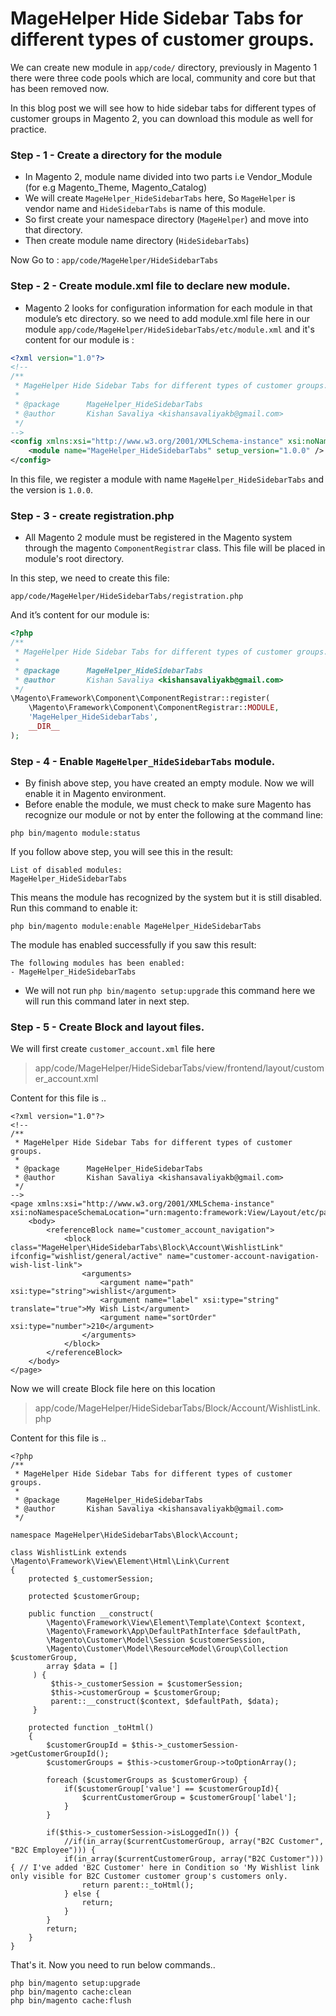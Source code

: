 # MageHelper Hide Sidebar Tabs for different types of customer groups.

We can create new module in `app/code/` directory, previously in Magento 1 there were three code pools which are local, community and core but that has been removed now.

In this blog post we will see how to hide sidebar tabs for different types of customer groups in Magento 2, you can download this module as well for practice.

### Step - 1 - Create a directory for the module

- In Magento 2, module name divided into two parts i.e Vendor_Module (for e.g Magento_Theme, Magento_Catalog)
- We will create `MageHelper_HideSidebarTabs` here, So `MageHelper` is vendor name and `HideSidebarTabs` is name of this module.
- So first create your namespace directory (`MageHelper`) and move into that directory.
- Then create module name directory (`HideSidebarTabs`)

Now Go to : `app/code/MageHelper/HideSidebarTabs`

### Step - 2 - Create module.xml file to declare new module.

- Magento 2 looks for configuration information for each module in that module’s etc directory. so we need to add module.xml file here in our module `app/code/MageHelper/HideSidebarTabs/etc/module.xml` and it's content for our module is :

~~~ xml
<?xml version="1.0"?>
<!--
/**
 * MageHelper Hide Sidebar Tabs for different types of customer groups.
 *
 * @package      MageHelper_HideSidebarTabs
 * @author       Kishan Savaliya <kishansavaliyakb@gmail.com>
 */
-->
<config xmlns:xsi="http://www.w3.org/2001/XMLSchema-instance" xsi:noNamespaceSchemaLocation="urn:magento:framework:Module/etc/module.xsd">
	<module name="MageHelper_HideSidebarTabs" setup_version="1.0.0" />
</config>
~~~

In this file, we register a module with name `MageHelper_HideSidebarTabs` and the version is `1.0.0`.

### Step - 3 - create registration.php

- All Magento 2 module must be registered in the Magento system through the magento `ComponentRegistrar` class. This file will be placed in module's root directory.

In this step, we need to create this file:

~~~
app/code/MageHelper/HideSidebarTabs/registration.php
~~~

And it’s content for our module is:

~~~ php
<?php
/**
 * MageHelper Hide Sidebar Tabs for different types of customer groups.
 *
 * @package      MageHelper_HideSidebarTabs
 * @author       Kishan Savaliya <kishansavaliyakb@gmail.com>
 */
\Magento\Framework\Component\ComponentRegistrar::register(
    \Magento\Framework\Component\ComponentRegistrar::MODULE,
    'MageHelper_HideSidebarTabs',
    __DIR__
);
~~~

### Step - 4 - Enable `MageHelper_HideSidebarTabs` module.

- By finish above step, you have created an empty module. Now we will enable it in Magento environment.
- Before enable the module, we must check to make sure Magento has recognize our module or not by enter the following at the command line:

~~~ 
php bin/magento module:status
~~~

If you follow above step, you will see this in the result:

~~~
List of disabled modules:
MageHelper_HideSidebarTabs
~~~

This means the module has recognized by the system but it is still disabled. Run this command to enable it:

~~~
php bin/magento module:enable MageHelper_HideSidebarTabs
~~~

The module has enabled successfully if you saw this result:

~~~
The following modules has been enabled:
- MageHelper_HideSidebarTabs
~~~

- We will not run `php bin/magento setup:upgrade` this command here we will run this command later in next step.

### Step - 5 - Create Block and layout files.

We will first create `customer_account.xml` file here

> app/code/MageHelper/HideSidebarTabs/view/frontend/layout/customer_account.xml

Content for this file is ..

~~~
<?xml version="1.0"?>
<!-- 
/**
 * MageHelper Hide Sidebar Tabs for different types of customer groups.
 *
 * @package      MageHelper_HideSidebarTabs
 * @author       Kishan Savaliya <kishansavaliyakb@gmail.com>
 */
-->
<page xmlns:xsi="http://www.w3.org/2001/XMLSchema-instance" xsi:noNamespaceSchemaLocation="urn:magento:framework:View/Layout/etc/page_configuration.xsd">
    <body>
        <referenceBlock name="customer_account_navigation">
            <block class="MageHelper\HideSidebarTabs\Block\Account\WishlistLink" ifconfig="wishlist/general/active" name="customer-account-navigation-wish-list-link">
                <arguments>
                    <argument name="path" xsi:type="string">wishlist</argument>
                    <argument name="label" xsi:type="string" translate="true">My Wish List</argument>
                    <argument name="sortOrder" xsi:type="number">210</argument>
                </arguments>
            </block>
        </referenceBlock>
    </body>
</page>
~~~

Now we will create Block file here on this location

> app/code/MageHelper/HideSidebarTabs/Block/Account/WishlistLink.php

Content for this file is ..

~~~
<?php
/**
 * MageHelper Hide Sidebar Tabs for different types of customer groups.
 *
 * @package      MageHelper_HideSidebarTabs
 * @author       Kishan Savaliya <kishansavaliyakb@gmail.com>
 */
 
namespace MageHelper\HideSidebarTabs\Block\Account;

class WishlistLink extends \Magento\Framework\View\Element\Html\Link\Current
{
    protected $_customerSession;

    protected $customerGroup;

    public function __construct(
        \Magento\Framework\View\Element\Template\Context $context,
        \Magento\Framework\App\DefaultPathInterface $defaultPath,
        \Magento\Customer\Model\Session $customerSession,
        \Magento\Customer\Model\ResourceModel\Group\Collection $customerGroup,
        array $data = []
     ) {
         $this->_customerSession = $customerSession;
         $this->customerGroup = $customerGroup;
         parent::__construct($context, $defaultPath, $data);
     }

    protected function _toHtml()
    {
        $customerGroupId = $this->_customerSession->getCustomerGroupId();
        $customerGroups = $this->customerGroup->toOptionArray();

        foreach ($customerGroups as $customerGroup) {
            if($customerGroup['value'] == $customerGroupId){
                $currentCustomerGroup = $customerGroup['label'];
            }
        }

        if($this->_customerSession->isLoggedIn()) {
            //if(in_array($currentCustomerGroup, array("B2C Customer", "B2C Employee"))) {
            if(in_array($currentCustomerGroup, array("B2C Customer"))) { // I've added 'B2C Customer' here in Condition so 'My Wishlist link only visible for B2C Customer customer group's customers only.
                return parent::_toHtml();
            } else {
                return; 
            }
        }
        return;
    }
}
~~~

That's it. Now you need to run below commands..

~~~
php bin/magento setup:upgrade
php bin/magento cache:clean
php bin/magento cache:flush
~~~